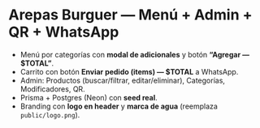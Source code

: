 # Arepas Burguer — Menú + Admin + QR + WhatsApp

- Menú por categorías con **modal de adicionales** y botón **“Agregar — $TOTAL”**.
- Carrito con botón **Enviar pedido (items) — $TOTAL** a WhatsApp.
- Admin: Productos (buscar/filtrar, editar/eliminar), Categorías, Modificadores, QR.
- Prisma + Postgres (Neon) con **seed real**.
- Branding con **logo en header** y **marca de agua** (reemplaza `public/logo.png`).
